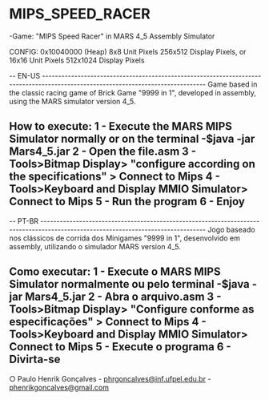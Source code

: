 # MIPS_SPEED_RACER
-Game: "MIPS Speed Racer" in MARS 4_5 Assembly Simulator

CONFIG: 0x10040000 (Heap)   8x8 Unit Pixels 256x512 Display Pixels, or 
                            16x16 Unit Pixels 512x1024 Display Pixels
                            
-- EN-US ---------------------------------------------------------------------------------------------------------------------------------
Game based in the classic racing game of Brick Game "9999 in 1", developed in assembly, using the MARS simulator version 4_5.

How to execute:
1 - Execute the MARS MIPS Simulator normally or on the terminal -$java -jar Mars4_5.jar
2 - Open the file.asm
3 - Tools>Bitmap Display> "configure according on the specifications" > Connect to Mips
4 - Tools>Keyboard and Display MMIO Simulator> Connect to Mips
5 - Run the program
6 - Enjoy
------------------------------------------------------------------------------------------------------------------------------------------

-- PT-BR ---------------------------------------------------------------------------------------------------------------------------------
Jogo baseado nos clássicos de corrida dos Minigames "9999 in 1", desenvolvido em assembly, utilizando o simulador MARS version 4_5.

Como executar:
1 - Execute o MARS MIPS Simulator normalmente ou pelo terminal -$java -jar Mars4_5.jar
2 - Abra o arquivo.asm
3 - Tools>Bitmap Display> "Configure conforme as especificações" > Connect to Mips
4 - Tools>Keyboard and Display MMIO Simulator> Connect to Mips
5 - Execute o programa
6 - Divirta-se
------------------------------------------------------------------------------------------------------------------------------------------

○ Paulo Henrik Gonçalves
    - phrgoncalves@inf.ufpel.edu.br
    - phenrikgoncalves@gmail.com
